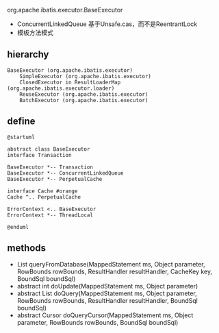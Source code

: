 org.apache.ibatis.executor.BaseExecutor

* ConcurrentLinkedQueue 基于Unsafe.cas，而不是ReentrantLock
* 模板方法模式

## hierarchy
```
BaseExecutor (org.apache.ibatis.executor)
    SimpleExecutor (org.apache.ibatis.executor)
    ClosedExecutor in ResultLoaderMap (org.apache.ibatis.executor.loader)
    ReuseExecutor (org.apache.ibatis.executor)
    BatchExecutor (org.apache.ibatis.executor)
```
## define
```plantuml
@startuml

abstract class BaseExecutor
interface Transaction 

BaseExecutor *-- Transaction
BaseExecutor *-- ConcurrentLinkedQueue
BaseExecutor *-- PerpetualCache

interface Cache #orange
Cache ^.. PerpetualCache

ErrorContext <.. BaseExecutor
ErrorContext *-- ThreadLocal

@enduml
```


## methods
* <E> List<E> queryFromDatabase(MappedStatement ms, Object parameter, RowBounds rowBounds, ResultHandler resultHandler, CacheKey key, BoundSql boundSql)
* abstract int doUpdate(MappedStatement ms, Object parameter)
* abstract <E> List<E> doQuery(MappedStatement ms, Object parameter, RowBounds rowBounds, ResultHandler resultHandler, BoundSql boundSql)
* abstract <E> Cursor<E> doQueryCursor(MappedStatement ms, Object parameter, RowBounds rowBounds, BoundSql boundSql)